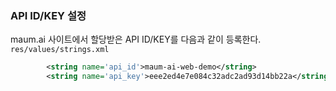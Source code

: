 
### API ID/KEY 설정

maum.ai 사이트에서 할당받은 API ID/KEY를 다음과 같이 등록한다.<br>
`res/values/strings.xml`<br>
```xml
        <string name='api_id'>maum-ai-web-demo</string>
        <string name='api_key'>eee2ed4e7e084c32adc2ad93d14bb22a</string>
```        